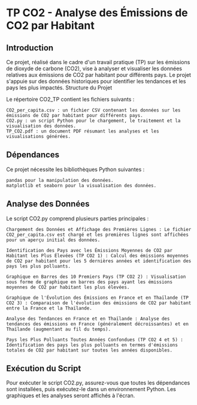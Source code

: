 # TP CO2 - Analyse des Émissions de CO2 par Habitant
## Introduction

Ce projet, réalisé dans le cadre d'un travail pratique (TP) sur les émissions de dioxyde de carbone (CO2), vise à analyser et visualiser les données relatives aux émissions de CO2 par habitant pour différents pays. Le projet s'appuie sur des données historiques pour identifier les tendances et les pays les plus impactés.
Structure du Projet

Le répertoire CO2_TP contient les fichiers suivants :

    CO2_per_capita.csv : un fichier CSV contenant les données sur les émissions de CO2 par habitant pour différents pays.
    CO2.py : un script Python pour le chargement, le traitement et la visualisation des données.
    TP_CO2.pdf : un document PDF résumant les analyses et les visualisations générées.

## Dépendances

Ce projet nécessite les bibliothèques Python suivantes :

    pandas pour la manipulation des données.
    matplotlib et seaborn pour la visualisation des données.

## Analyse des Données

Le script CO2.py comprend plusieurs parties principales :

    Chargement des Données et Affichage des Premières Lignes : Le fichier CO2_per_capita.csv est chargé et les premières lignes sont affichées pour un aperçu initial des données.

    Identification des Pays avec les Émissions Moyennes de CO2 par Habitant les Plus Élevées (TP CO2 1) : Calcul des émissions moyennes de CO2 par habitant pour les 5 dernières années et identification des pays les plus polluants.

    Graphique en Barres des 10 Premiers Pays (TP CO2 2) : Visualisation sous forme de graphique en barres des pays ayant les émissions moyennes de CO2 par habitant les plus élevées.

    Graphique de l'Évolution des Émissions en France et en Thaïlande (TP CO2 3) : Comparaison de l'évolution des émissions de CO2 par habitant entre la France et la Thaïlande.

    Analyse des Tendances en France et en Thaïlande : Analyse des tendances des émissions en France (généralement décroissantes) et en Thaïlande (augmentant au fil du temps).

    Pays les Plus Polluants Toutes Années Confondues (TP CO2 4 et 5) : Identification des pays les plus polluants en termes d'émissions totales de CO2 par habitant sur toutes les années disponibles.

## Exécution du Script

Pour exécuter le script CO2.py, assurez-vous que toutes les dépendances sont installées, puis exécutez-le dans un environnement Python. Les graphiques et les analyses seront affichés à l'écran.
